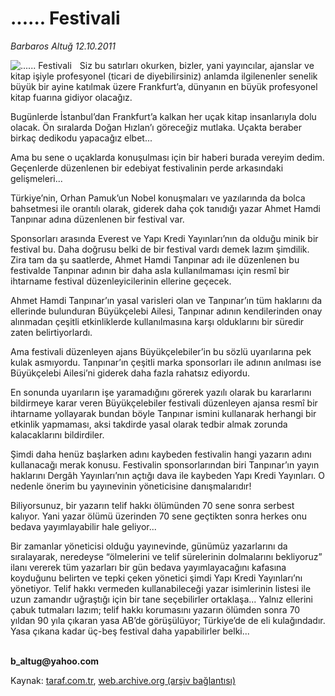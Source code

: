# ...... Festivali

*Barbaros Altuğ 12.10.2011*

<div class="yazi"><img align="left" alt="...... Festivali" border="0" src="http://www.taraf.com.tr/fotoraflar/makaleler/festivali_9989_orijinal.jpg" style="border-right-width:10px; border-color:#FFFFFF"/><p>Siz bu satırları okurken, bizler, yani yayıncılar, ajanslar ve kitap işiyle profesyonel (ticari de diyebilirsiniz) anlamda ilgilenenler senelik büyük bir ayine katılmak üzere Frankfurt’a, dünyanın en büyük profesyonel kitap fuarına gidiyor olacağız. </p>
<p>Bugünlerde İstanbul’dan Frankfurt’a kalkan her uçak kitap insanlarıyla dolu olacak. Ön sıralarda Doğan Hızlan’ı göreceğiz mutlaka. Uçakta beraber birkaç dedikodu yapacağız elbet... </p>
<p>Ama bu sene o uçaklarda konuşulması için bir haberi burada vereyim dedim. Geçenlerde düzenlenen bir edebiyat festivalinin perde arkasındaki gelişmeleri...</p>
<p>Türkiye’nin, Orhan Pamuk’un Nobel konuşmaları ve yazılarında da bolca bahsetmesi ile orantılı olarak, giderek daha çok tanıdığı yazar Ahmet Hamdi Tanpınar adına düzenlenen bir festival var. </p>
<p>Sponsorları arasında Everest ve Yapı Kredi Yayınları’nın da olduğu minik bir festival bu. Daha doğrusu belki de bir festival vardı demek lazım şimdilik. Zira tam da şu saatlerde, Ahmet Hamdi Tanpınar adı ile düzenlenen bu festivalde Tanpınar adının bir daha asla kullanılmaması için resmî bir ihtarname festival düzenleyicilerinin ellerine geçecek.</p>
<p>Ahmet Hamdi Tanpınar’ın yasal varisleri olan ve Tanpınar’ın tüm haklarını da ellerinde bulunduran Büyükçelebi Ailesi, Tanpınar adının kendilerinden onay alınmadan çeşitli etkinliklerde kullanılmasına karşı olduklarını bir süredir zaten belirtiyorlardı.</p>
<p>Ama festivali düzenleyen ajans Büyükçelebiler’in bu sözlü uyarılarına pek kulak asmıyordu. Tanpınar’ın çeşitli marka sponsorları ile adının anılması ise Büyükçelebi Ailesi’ni giderek daha fazla rahatsız ediyordu.</p>
<p>En sonunda uyarıların işe yaramadığını görerek yazılı olarak bu kararlarını bildirmeye karar veren Büyükçelebiler festivali düzenleyen ajansa resmî bir ihtarname yollayarak bundan böyle Tanpınar ismini kullanarak herhangi bir etkinlik yapmaması, aksi takdirde yasal olarak tedbir almak zorunda kalacaklarını bildirdiler.</p>
<p>Şimdi daha henüz başlarken adını kaybeden festivalin hangi yazarın adını kullanacağı merak konusu. Festivalin sponsorlarından biri Tanpınar’ın yayın haklarını Dergâh Yayınları’nın açtığı dava ile kaybeden Yapı Kredi Yayınları. O nedenle önerim bu yayınevinin yöneticisine danışmalarıdır! </p>
<p>Biliyorsunuz, bir yazarın telif hakkı ölümünden 70 sene sonra serbest kalıyor. Yani yazar ölümü üzerinden 70 sene geçtikten sonra herkes onu bedava yayımlayabilir hale geliyor...</p>
<p>Bir zamanlar yöneticisi olduğu yayınevinde, günümüz yazarlarını da sıralayarak, neredeyse “ölmelerini ve telif sürelerinin dolmalarını bekliyoruz” ilanı vererek tüm yazarları bir gün bedava yayımlayacağını kafasına koyduğunu belirten ve tepki çeken yönetici şimdi Yapı Kredi Yayınları’nı yönetiyor. Telif hakkı vermeden kullanabileceği yazar isimlerinin listesi ile uzun zamandır uğraştığı için bir tane seçebilirler ortaklaşa... Yalnız ellerini çabuk tutmaları lazım; telif hakkı korumasını yazarın ölümden sonra 70 yıldan 90 yıla çıkaran yasa AB’de görüşülüyor; Türkiye’de de eli kulağındadır. Yasa çıkana kadar üç-beş festival daha yapabilirler belki...</p>
<p><b><br/>b_altug@yahoo.com</b></p>
</div>

Kaynak: [taraf.com.tr](http://www.taraf.com.tr:80/barbaros-altug/makale-festivali.htm), [web.archive.org (arşiv bağlantısı)](http://web.archive.org/web/20140116084905/http://www.taraf.com.tr:80/barbaros-altug/makale-festivali.htm)
